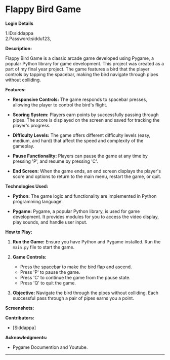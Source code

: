 # Flappy Bird Game

**Login Details**

1.ID:siddappa
<br>
2.Password:siddu123,

**Description:**

Flappy Bird Game is a classic arcade game developed using Pygame, a popular Python library for game development. This project was created as a part of my final year project. The game features a bird that the player controls by tapping the spacebar, making the bird navigate through pipes without colliding.

**Features:**

- **Responsive Controls:** The game responds to spacebar presses, allowing the player to control the bird's flight.
  
- **Scoring System:** Players earn points by successfully passing through pipes. The score is displayed on the screen and saved for tracking the player's progress.

- **Difficulty Levels:** The game offers different difficulty levels (easy, medium, and hard) that affect the speed and complexity of the gameplay.

- **Pause Functionality:** Players can pause the game at any time by pressing 'P', and resume by pressing 'C'.

- **End Screen:** When the game ends, an end screen displays the player's score and options to return to the main menu, restart the game, or quit.

**Technologies Used:**

- **Python:** The game logic and functionality are implemented in Python programming language.

- **Pygame:** Pygame, a popular Python library, is used for game development. It provides modules for you to access the video display, play sounds, and handle user input.

**How to Play:**

1. **Run the Game:** Ensure you have Python and Pygame installed. Run the `main.py` file to start the game.

2. **Game Controls:**
   - Press the spacebar to make the bird flap and ascend.
   - Press 'P' to pause the game.
   - Press 'C' to continue the game from the pause state.
   - Press 'Q' to quit the game.

3. **Objective:** Navigate the bird through the pipes without colliding. Each successful pass through a pair of pipes earns you a point.

**Screenshots:**



**Contributors:**

- [Siddappa]

**Acknowledgments:**

- Pygame Documention and Youtube.

---
